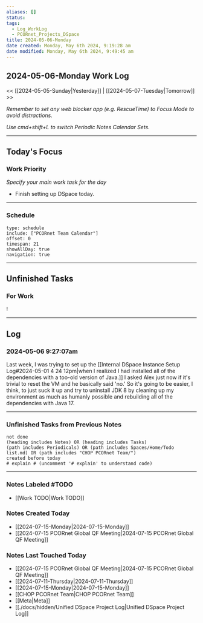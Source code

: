 ```yaml
---
aliases: []
status: 
tags:
  - Log_WorkLog
  - PCORnet_Projects_DSpace
title: 2024-05-06-Monday
date created: Monday, May 6th 2024, 9:19:28 am
date modified: Monday, May 6th 2024, 9:49:45 am
---
```


## 2024-05-06-Monday Work Log

<< [[2024-05-05-Sunday|Yesterday]] | [[2024-05-07-Tuesday|Tomorrow]] >>

_Remember to set any web blocker app (e.g. RescueTime) to Focus Mode to avoid distractions._

_Use cmd+shift+L to switch Periodic Notes Calendar Sets._

---

## Today's Focus

### Work Priority

_Specify your main work task for the day_

- Finish setting up DSpace today.

---

### Schedule

```gEvent
type: schedule
include: ["PCORnet Team Calendar"]
offset: 0
timespan: 21
showAllDay: true
navigation: true
```

---

## Unfinished Tasks

### For Work

!

---

## Log

### 2024-05-06 9:27:07am

Last week, I was trying to set up the [[Internal DSpace Instance Setup Log#2024-05-01 4 24 12pm|when I realized I had installed all of the dependencies with a too-old version of Java.]] I asked Alex just now if it's trivial to reset the VM and he basically said 'no.' So it's going to be easier, I think, to just suck it up and try to uninstall JDK 8 by cleaning up my environment as much as humanly possible and rebuilding all of the dependencies with Java 17.

---

### Unfinished Tasks from Previous Notes

```tasks
not done
(heading includes Notes) OR (heading includes Tasks)
(path includes Periodicals) OR (path includes Spaces/Home/Todo list.md) OR (path includes "CHOP PCORnet Team/")
created before today
# explain # (uncomment '# explain' to understand code)
```

---

### Notes Labeled \#TODO

- [[Work TODO|Work TODO]]


### Notes Created Today

- [[2024-07-15-Monday|2024-07-15-Monday]]
- [[2024-07-15 PCORnet Global QF Meeting|2024-07-15 PCORnet Global QF Meeting]]


### Notes Last Touched Today

- [[2024-07-15 PCORnet Global QF Meeting|2024-07-15 PCORnet Global QF Meeting]]
- [[2024-07-11-Thursday|2024-07-11-Thursday]]
- [[2024-07-15-Monday|2024-07-15-Monday]]
- [[CHOP PCORnet Team|CHOP PCORnet Team]]
- [[Meta|Meta]]
- [[./docs/hidden/Unified DSpace Project Log|Unified DSpace Project Log]]


